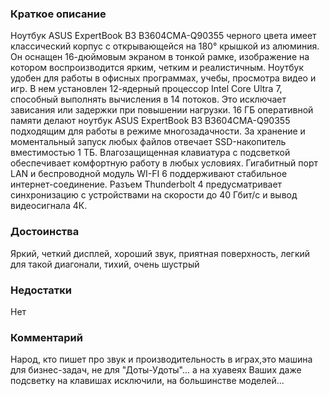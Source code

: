 ### **Краткое описание**
Ноутбук ASUS ExpertBook B3 B3604CMA-Q90355 черного цвета имеет классический корпус с открывающейся на 180° крышкой из алюминия. Он оснащен 16-дюймовым экраном в тонкой рамке, изображение на котором воспроизводится ярким, четким и реалистичным. Ноутбук удобен для работы в офисных программах, учебы, просмотра видео и игр. В нем установлен 12-ядерный процессор Intel Core Ultra 7, способный выполнять вычисления в 14 потоков. Это исключает зависания или задержки при повышении нагрузки.  16 ГБ оперативной памяти делают ноутбук ASUS ExpertBook B3 B3604CMA-Q90355 подходящим для работы в режиме многозадачности. За хранение и моментальный запуск любых файлов отвечает SSD-накопитель вместимостью 1 ТБ. Влагозащищенная клавиатура с подсветкой обеспечивает комфортную работу в любых условиях. Гигабитный порт LAN и беспроводной модуль WI-FI 6 поддерживают стабильное интернет-соединение. Разъем Thunderbolt 4 предусматривает синхронизацию с устройствами на скорости до 40 Гбит/с и вывод видеосигнала 4К.

### **Достоинства**
Яркий, четкий дисплей, хороший звук, приятная поверхность, легкий для такой диагонали, тихий, очень шустрый

### **Недостатки**
Нет

### **Комментарий**
Народ, кто пишет про звук и производительность в играх,это машина для бизнес-задач, не для "Доты-Удоты"... а на хуавеях Ваших даже подсветку на клавишах исключили, на большинстве моделей...

